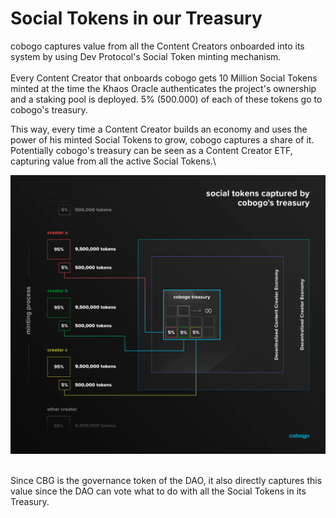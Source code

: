 # Social Tokens in our Treasury

cobogo captures value from all the Content Creators onboarded into its system by using Dev Protocol's Social Token minting mechanism.\
\
Every Content Creator that onboards cobogo gets 10 Million Social Tokens minted at the time the Khaos Oracle authenticates the project's ownership and a staking pool is deployed. 5% (500.000) of each of these tokens go to cobogo's treasury.

This way, every time a Content Creator builds an economy and uses the power of his minted Social Tokens to grow, cobogo captures a share of it. Potentially cobogo's treasury can be seen as a Content Creator ETF, capturing value from all the active Social Tokens.\


![](<../../.gitbook/assets/treasury (1).png>)

\
Since CBG is the governance token of the DAO, it also directly captures this value since the DAO can vote what to do with all the Social Tokens in its Treasury.
